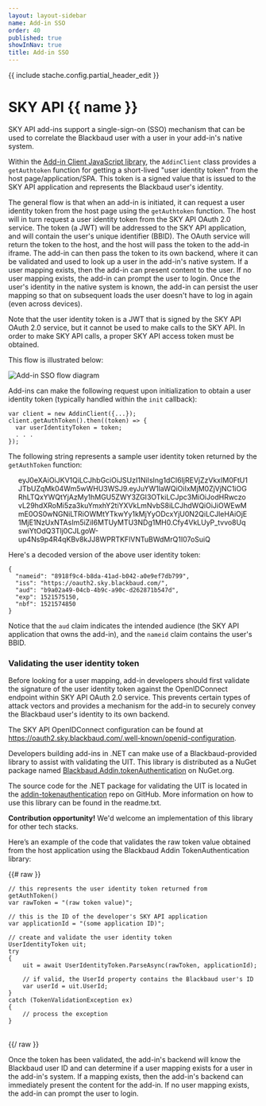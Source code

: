 ```yaml
---
layout: layout-sidebar
name: Add-in SSO
order: 40
published: true
showInNav: true
title: Add-in SSO
---
```

{{ include stache.config.partial_header_edit }}

# SKY API {{ name }} 

SKY API add-ins support a single-sign-on (SSO) mechanism that can be used to correlate the Blackbaud user with a user in your add-in's native system.

Within the <a href="https://github.com/blackbaud/sky-addin-client" target="_new">Add-in Client JavaScript library</a>, the `AddinClient` class provides a `getAuthtoken` function for getting a short-lived "user identity token" from the host page/application/SPA. This token is a signed value that is issued to the SKY API application and represents the Blackbaud user's identity.

The general flow is that when an add-in is initiated, it can request a user identity token from the host page using the `getAuthtoken` function. The host will in turn request a user identity token from the SKY API OAuth 2.0 service.  The token (a JWT) will be addressed to the SKY API application, and will contain the user's unique identifier (BBID).  The OAuth service will return the token to the host, and the host will pass the token to the add-in iframe.  The add-in can then pass the token to its own backend, where it can be validated and used to look up a user in the add-in's native system. If a user mapping exists, then the add-in can present content to the user. If no user mapping exists, the add-in can prompt the user to login. Once the user's identity in the native system is known, the add-in can persist the user mapping so that on subsequent loads the user doesn't have to log in again (even across devices).

Note that the user identity token is a JWT that is signed by the SKY API OAuth 2.0 service, but it cannot be used to make calls to the SKY API. In order to make SKY API calls, a proper SKY API access token must be obtained.

This flow is illustrated below:

![Add-in SSO flow diagram](/assets/img/add-in-sso.png)

Add-ins can make the following request upon initialization to obtain a user identity token (typically handled within the `init` callback):

<pre><code class="language-javascript">var client = new AddinClient({...});
client.getAuthToken().then((token) => {
  var userIdentityToken = token;
  . . .
});</pre></code>

The following string represents a sample user identity token returned by the `getAuthToken` function:

<p style="padding: 0 20px; word-wrap: break-word">
eyJ0eXAiOiJKV1QiLCJhbGciOiJSUzI1NiIsIng1dCI6IjREVjZzVkxIM0FtU1JTbUZqMk04Wm5wWHU3WSJ9.eyJuYW1laWQiOiIxMjM0ZjVjNC1iOGRhLTQxYWQtYjAzMy1hMGU5ZWY3ZGI3OTkiLCJpc3MiOiJodHRwczovL29hdXRoMi5za3kuYmxhY2tiYXVkLmNvbS8iLCJhdWQiOiJiOWEwMmE0OS0wNGNiLTRiOWMtYTkwYy1kMjYyODcxYjU0N2QiLCJleHAiOjE1MjE1NzUxNTAsIm5iZiI6MTUyMTU3NDg1MH0.Cfy4VkLUyP_tvvo8UqswiYtOdQ3Tlj0CJLgoW-up4Ns9p4R4qKBv8kJJ8WPRTKFlVNTuBWdMrQ1I07oSuiQ
</p>

Here's a decoded version of the above user identity token:

<pre><code class="language-javascript">{
  "nameid": "8918f9c4-b8da-41ad-b042-a0e9ef7db799",
  "iss": "https://oauth2.sky.blackbaud.com/",
  "aud": "b9a02a49-04cb-4b9c-a90c-d262871b547d",
  "exp": 1521575150,
  "nbf": 1521574850
}</pre></code>

Notice that the `aud` claim indicates the intended audience (the SKY API application that owns the add-in), and the `nameid` claim contains the user's BBID.

### Validating the user identity token

Before looking for a user mapping, add-in developers should first validate the signature of the user identity token against the OpenIDConnect endpoint within SKY API OAuth 2.0 service.  This prevents certain types of attack vectors and provides a mechanism for the add-in to securely convey the Blackbaud user's identity to its own backend.

The SKY API OpenIDConnect configuration can be found at <a href="https://oauth2.sky.blackbaud.com/.well-known/openid-configuration" target="_new"><i class="fa fa-globe" aria-hidden="true"></i>
      https://oauth2.sky.blackbaud.com/.well-known/openid-configuration</a>.

Developers building add-ins in .NET can make use of a Blackbaud-provided library to assist with validating the UIT.  This library is distributed as a NuGet package named <a href="https://www.nuget.org/packages/Blackbaud.Addin.tokenAuthentication" target="_new"><i class="fa fa-github" aria-hidden="true"></i>Blackbaud.Addin.tokenAuthentication</a> on NuGet.org.

The source code for the .NET package for validating the UIT is located in the <a href="https://github.com/blackbaud/addin-tokenauthentication" target="_new"><i class="fa fa-github" aria-hidden="true"></i>addin-tokenauthentication</a> repo on GitHub.  More information on how to use this library can be found in the readme.txt.

<strong>Contribution opportunity!</strong>  We'd welcome an implementation of this library for other tech stacks.

Here’s an example of the code that validates the raw token value obtained from the host application using the Blackbaud Addin TokenAuthentication library:

{{# raw }}
<pre><code class="language-csharp">// this represents the user identity token returned from getAuthToken()
var rawToken = "(raw token value)";

// this is the ID of the developer's SKY API application
var applicationId = "(some application ID)";

// create and validate the user identity token
UserIdentityToken uit;
try
{
    uit = await UserIdentityToken.ParseAsync(rawToken, applicationId);

    // if valid, the UserId property contains the Blackbaud user's ID
    var userId = uit.UserId;
}
catch (TokenValidationException ex)
{
    // process the exception
}
</pre></code>
<br />
{{/ raw }}

Once the token has been validated, the add-in's backend will know the Blackbaud user ID and can determine if a user mapping exists for a user in the add-in's system.  If a mapping exists, then the add-in's backend can immediately present the content for the add-in.  If no user mapping exists, the add-in can prompt the user to login.
